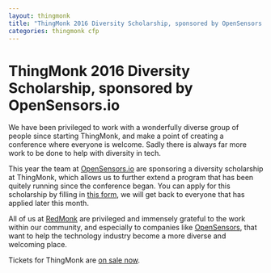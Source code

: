 ```yaml
---
layout: thingmonk
title: "ThingMonk 2016 Diversity Scholarship, sponsored by OpenSensors.io"
categories: thingmonk cfp
---
```

<div class="l-about row">

<h1 class="text-center">ThingMonk 2016 Diversity Scholarship, sponsored by OpenSensors.io</h1>
<p />
We have been privileged to work with a wonderfully diverse group of people since starting ThingMonk, and
make a point of creating a conference where everyone is welcome. Sadly there is always far more work to
be done to help with diversity in tech. 
<p />
This year the team at <a href="http://opensensors.io">OpenSensors.io</a> are sponsoring a diversity 
scholarship at ThingMonk, which allows us to further extend a program that has been quitely running since
the conference began. You can apply for this scholarship by filling in <a href="http://goo.gl/forms/vvp8OY8ktCDVsXPu1">this form</a>, we will get back to 
everyone that has applied later this month. 
<p />
All of us at <a href="http://redmonk.com">RedMonk</a> are privileged and immensely grateful to the work within our community, and especially to 
companies like <a href="http://opensensors.io">OpenSensors</a>, that want to help the technology industry become a more diverse and welcoming place. 
<p />
Tickets for ThingMonk are <a href="https://www.eventbrite.co.uk/e/thingmonk-2016-tickets-24733051222">on sale now</a>.

</div> 
